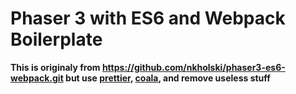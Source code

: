 # Phaser 3 with ES6 and Webpack Boilerplate

__This is originaly from https://github.com/nkholski/phaser3-es6-webpack.git but use [prettier](https://prettier.io/), [coala](coala.io), and remove useless stuff__
